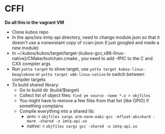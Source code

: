 # CFFI
**Do all this in the vagrant VM**
- Clone kubos repo
- In the apis/isis-imtq-api directory, need to change module.json so that it doesn't use a nonexistant copy of ccan-json (I just googled and made a new module)
- In ~/.kubos/kubos/target/target-{kubos-gcc,x86-linux-native}/CMake/toolchain.cmake , you need to add -fPIC to the C and CXX compiler args
- Run `yotta target` to show target, use `yotta target kubos-linux-beaglebone` or `yotta target x86-linux-native` to switch between compiler targets
- To build shared library:
	- Go to build dir (build/$target)
	- Collect list of object files: `find ym source -name *.o > objfiles`
	- You might have to remove a few files from that list (like GPIO) if something complains
	- Compile everything into a shared lib: 
		- *arm*: < `objfiles xargs arm-none-eabi-gcc -mfloat-abi=hard -marm -shared -o imtq-api.so`
		- *native*: < `objfiles xargs gcc -shared -o imtq-api.so`
